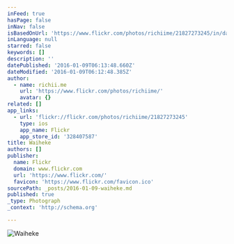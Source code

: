 ```yaml
---
inFeed: true
hasPage: false
inNav: false
isBasedOnUrl: 'https://www.flickr.com/photos/richiime/21827273245/in/datetaken-public/'
inLanguage: null
starred: false
keywords: []
description: ''
datePublished: '2016-01-09T06:13:48.660Z'
dateModified: '2016-01-09T06:12:48.385Z'
author:
  - name: richii.me
    url: 'https://www.flickr.com/photos/richiime/'
    avatar: {}
related: []
app_links:
  - url: 'flickr://flickr.com/photos/richiime/21827273245'
    type: ios
    app_name: Flickr
    app_store_id: '328407587'
title: Waiheke
authors: []
publisher:
  name: Flickr
  domain: www.flickr.com
  url: 'https://www.flickr.com/'
  favicon: 'https://www.flickr.com/favicon.ico'
sourcePath: _posts/2016-01-09-waiheke.md
published: true
_type: Photograph
_context: 'http://schema.org'

---
```

![Waiheke](https://s3-us-west-2.amazonaws.com/the-grid-img/p/1e62e019f6aa845b5883911dc6225e759fa9fe7a.jpg)